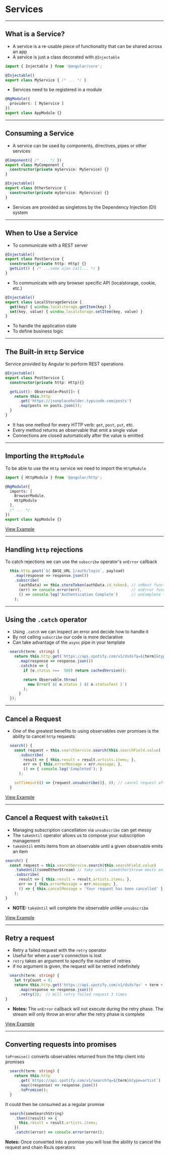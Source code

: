 <!-- .slide: data-background="./slide/images/background.jpg" -->
# Services

---

## What is a Service?

- A service is a re-usable piece of functionality that can be shared across an app
- A service is just a class decorated with `@Injectable`

```ts
import { Injectable } from '@angular/core';

@Injectable()
export class MyService { /* ... */ }
```

- Services need to be registered in a module

```ts
@NgModule({
  providers: [ MyService ]
})
export class AppModule {}
```

---

## Consuming a Service

- A service can be used by components, directives, pipes or other services

```ts
@Component({ /* ... */ })
export class MyComponent {
  constructor(private myService: MyService) {}
}
```

```ts
@Injectable()
export class OtherService {
  constructor(private myService: MyService) {}
}
```

- Services are provided as singletons by the Dependency Injection (DI) system

---

## When to Use a Service

- To communicate with a REST server

```ts
@Injectable()
export class PostService {
  constructor(private http: Http) {}
  getList() { /* ...some ajax call... */ }
}
```

- To communicate with any browser specific API (localstorage, cookie, etc.)

```ts
@Injectable()
export class LocalStorageService {
  get(key) { window.localstorage.getItem(key) }
  set(key, value) { window.localstorage.setItem(key, value) }
}
```

- To handle the application state
- To define business logic

---

## The Built-in `Http` Service

Service provided by Angular to perform REST operations

```ts
@Injectable()
export class PostService {
  constructor(private http: Http){}

  getList(): Observable<Post[]> {
    return this.http
      .get('https://jsonplaceholder.typicode.com/posts')
      .map(posts => posts.json());
  }
}
```

- It has one method for every HTTP verb: `get`, `post`, `put`, etc.
- Every method returns an observable that emit a single value
- Connections are closed automatically after the value is emitted

---

## Importing the `HttpModule`

To be able to use the `Http` service we need to import the `HttpModule`

```ts
import { HttpModule } from '@angular/http';

@NgModule({
  imports: [
    BrowserModule,
    HttpModule
  ],
  /* ... */
})
export class AppModule {}
```

[View Example](https://plnkr.co/edit/l4n2upSueYw5UbFjZB1C?p=preview)

---

## Handling `http` rejections

To catch rejections we can use the `subscribe` operator's `onError` callback

```ts
  this.http.post(`${ BASE_URL }/auth/login`, payload)
    .map(response => response.json())
    .subscribe(
      (authData) => this.storeToken(authData.id_token), // onNext function
      (err) => console.error(err),                      // onError function
      () => console.log('Authentication Complete')      // onComplete function
    );
```

---

## Using the `.catch` operator

- Using `.catch` we can inspect an error and decide how to handle it
- By not calling `subscribe` our code is more declarative
- Can take advantage of the `async` pipe in your template

```ts
  search(term: string) {
    return this.http.get(`https://api.spotify.com/v1/dsds?q=${term}&type=artist`)
      .map(response => response.json())
      .catch(e => {
        if (e.status >==  500) return cachedVersion();

        return Observable.throw(
          new Error(`${ e.status } ${ e.statusText }`)
        );
      }
  });
```

---

## Cancel a Request

- One of the greatest benefits to using observables over promises is the ability to cancel `http` requests

```ts
  search() {
    const request = this.searchService.search(this.searchField.value)
      .subscribe(
        result => { this.result = result.artists.items; },
        err => { this.errorMessage = err.message; },
        () => { console.log('Completed'); }
      );

    setTimeout(() => {request.unsubscribe()}, 0); // cancel request after 0 milliseconds
  }
```
[View Example](http://plnkr.co/edit/MByeTy?p=preview)

---

## Cancel a Request with `takeUntil`

- Managing subscription cancellation via `unsubscribe` can get messy
- The `takeUntil` operator allows us to compose your subscription management
- `takeUntil` emits items from an observable until a given observable emits an item

```ts
search() {
  const request = this.searchService.search(this.searchField.value)
    .takeUntil(someOtherStream) // take until someOtherStream emits an item
    .subscribe(
      result => { this.result = result.artists.items; },
      err => { this.errorMessage = err.message; },
      () => { this.cancelMessage = 'Your request has been cancelled' }
    );
}
```

- **NOTE:** `takeUntil` will complete the observable unlike `unsubscribe`

[View Example](https://plnkr.co/edit/v2aGkTCmi34jBr7an1i8?p=preview)

---

## Retry a request

- Retry a failed request with the `retry` operator
- Useful for when a user's connection is lost
- `retry` takes an argument to specify the number of retries
- if no argument is given, the request will be retried indefinitely

```ts
  search(term: string) {
    let tryCount = 0;
    return this.http.get('https://api.spotify.com/v1/dsds?q=' + term + '&type=artist')
      .map(response => response.json())
      .retry(3);  // Will retry failed request 3 times
}
```
- **Notes:** The `onError` callback will not execute during the retry phase. The stream will only throw an error after the retry phase is complete

[View Example](http://plnkr.co/edit/zSAWwV?p=preview)

---

## Converting requests into promises

`toPromise()` converts observables returned from the http client into promises

```ts
  search(term: string) {
    return this.http
      .get(`https://api.spotify.com/v1/search?q=${term}&type=artist`)
      .map((response) => response.json())
      .toPromise();
  }
```
It could then be consumed as a regular promise

```ts
  search(someSearchString)
    .then((result) => {
      this.result = result.artists.items;
    })
    .catch((error) => console.error(error));
```

**Notes:** Once converted into a promise you will lose the ability to cancel the request and chain RxJs operators
